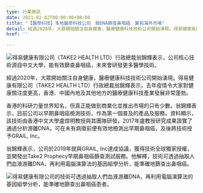 ```yaml
---
type: 行業資訊
date: 2021-02-02T00:00:00+08:00
title: "【醫學科技】本地醫學科技公司　驗DNA篩查鼻咽癌　冀拓海外市場"
detail: 經過2020年，大眾開始關注自身健康，醫療健康科技技術公司開始湧現。得易健康有限公司（TAKE2 HEALTH LTD）行政總裁翁錦輝表示，去年疫情令大家對健康關注度更高，香港、中國內地及其他地方的醫療健康科技產業發展非常蓬勃。
href: ''

---
```

![得易健康有限公司（TAKE2 HEALTH LTD）行政總裁翁錦輝表示，公司核心技術源自中文大學，能有效篩查鼻咽癌，未來會研發更多醫學技術。](/public/cu_1024.png)

經過2020年，大眾開始關注自身健康，醫療健康科技技術公司開始湧現。得易健康有限公司（TAKE2 HEALTH LTD）行政總裁翁錦輝表示，去年疫情令大家對健康關注度更高，香港、中國內地及其他地方的醫療健康科技產業發展非常蓬勃。

香港的科研力量世界知名，但真正能做到商業化並推出市場的只有少數。翁錦輝表示，目前公司以早期鼻咽癌檢測技術，作為第一個普及的產品及服務。資料顯示，該技術由香港中文大學盧煜明教授與其團隊研發，2017年盧教授研究成果證實了通過分析游離DNA，可在未有病徵前便有效地檢測出早期鼻咽癌，及後將技術授予GRAIL, Inc。

翁錦輝表示，公司於2019年就與GRAIL, Inc達成協議，獲得技術全球獨家授權，並開發出Take2 Prophecy早期鼻咽癌篩查測試服務。他解釋，技術可透過抽取人們血液游離DNA，再利用電腦演算法的基因組學分析，能準確地篩查出鼻咽癌。

![得易健康有限公司的技術可透過抽取人們血液游離DNA，再利用電腦演算法的基因組學分析，能準確地篩查出鼻咽癌患者。](/public/122534_1024.jpeg)
